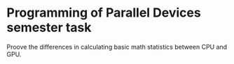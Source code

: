 # Programming of Parallel Devices semester task
Proove the differences in calculating basic math statistics between CPU and GPU.
